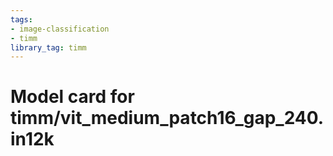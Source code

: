 ```yaml
---
tags:
- image-classification
- timm
library_tag: timm
---
```

# Model card for timm/vit_medium_patch16_gap_240.in12k